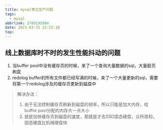 ```yaml
---
title: mysql常见生产问题
tags:
  - mysql
abbrlink: 2789195984
date: 2021-03-31 22:52:18
top:
---
```


## 线上数据库时不时的发生性能抖动的问题

1. 当buffer pool中没有缓存页的时候，来了一个查询大量数据的sql，大量脏页刷盘
2. redolog buffer的所有文件都已经写满的时候，来了一个大量更新的sql，需要将第一个redolog涉及的缓存页更新到磁盘中

> 解决办法：
>
> 1. 由于无法控制缓存页刷新到磁盘的频率，所以只能是加大内存，给buffre pool分配的内存大一点大小
> 2. 就是加快缓存页到磁盘的速度，那就是才去SSD固态硬盘，众所周知，固态硬盘比机械硬盘快